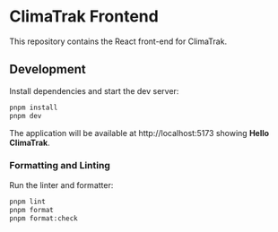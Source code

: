 # ClimaTrak Frontend

This repository contains the React front-end for ClimaTrak.

## Development

Install dependencies and start the dev server:

```bash
pnpm install
pnpm dev
```

The application will be available at http://localhost:5173 showing **Hello ClimaTrak**.

### Formatting and Linting

Run the linter and formatter:

```bash
pnpm lint
pnpm format
pnpm format:check
```

